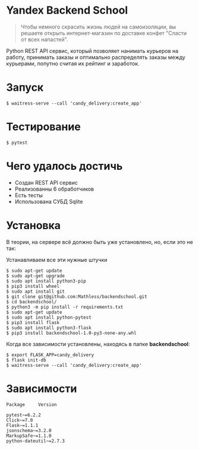 # Yandex Backend School
>Чтобы немного скрасить жизнь людей на самоизоляции, вы решаете открыть
интернет-магазин по доставке конфет "Сласти от всех напастей".

Python REST API сервис, который позволяет нанимать курьеров на работу,
принимать заказы и оптимально распределять заказы между курьерами, попутно считая их рейтинг и заработок.

# Запуск

```console
$ waitress-serve --call 'candy_delivery:create_app'
```

# Тестирование

```console
$ pytest
```
# Чего удалось достичь

* Создан REST API сервис
* Реализованны 6 обработчиков
* Есть тесты
* Использована СУБД Sqlite

# Установка

В теории, на сервере всё должно быть уже установлено, но, если это не так:

Устанавливаем все эти нужные штучки
```console
$ sudo apt-get update
$ sudo apt-get upgrade
$ sudo apt install python3-pip
$ pip3 install wheel
$ sudo apt install git
$ git clone git@github.com:Mathless/backendschool.git
$ cd backendschool/
$ python3 -m pip install -r requirements.txt
$ sudo apt-get update
$ sudo apt install python-pytest
$ pip3 install flask
$ sudo apt install python3-flask
$ pip3 install backendschool-1.0-py3-none-any.whl
```
Когда все зависимости установлены, находясь в папке **backendschool**:
```console
$ export FLASK_APP=candy_delivery
$ flask init-db
$ waitress-serve --call 'candy_delivery:create_app'
```
# Зависимости

```python3
Package     Version

pytest~=6.2.2
Click~=7.0
Flask~=1.1.1
jsonschema~=3.2.0
MarkupSafe~=1.1.0
python-dateutil~=2.7.3
